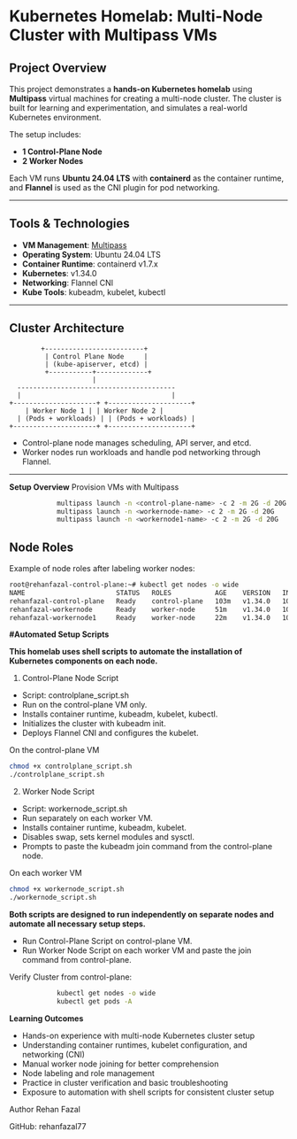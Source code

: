 # Kubernetes Homelab: Multi-Node Cluster with Multipass VMs

## Project Overview

This project demonstrates a **hands-on Kubernetes homelab** using **Multipass** virtual machines for creating a multi-node cluster. The cluster is built for learning and experimentation, and simulates a real-world Kubernetes environment.

The setup includes:

- **1 Control-Plane Node**
- **2 Worker Nodes**

Each VM runs **Ubuntu 24.04 LTS** with **containerd** as the container runtime, and **Flannel** is used as the CNI plugin for pod networking.

---

## Tools & Technologies

- **VM Management**: [Multipass](https://multipass.run/)  
- **Operating System**: Ubuntu 24.04 LTS  
- **Container Runtime**: containerd v1.7.x  
- **Kubernetes**: v1.34.0  
- **Networking**: Flannel CNI  
- **Kube Tools**: kubeadm, kubelet, kubectl  

---

## Cluster Architecture

            +-------------------------+
             | Control Plane Node     |
             | (kube-apiserver, etcd) |
             +-----------+-------------+
                         |
      ----------------------------------------
      |                                      |
    +---------------------+ +---------------------+
        | Worker Node 1 | | Worker Node 2 |
      | (Pods + workloads) | | (Pods + workloads) |
    +---------------------+ +---------------------+



- Control-plane node manages scheduling, API server, and etcd.  
- Worker nodes run workloads and handle pod networking through Flannel.

---

**Setup Overview**
Provision VMs with Multipass
```bash
            multipass launch -n <control-plane-name> -c 2 -m 2G -d 20G
            multipass launch -n <workernode-name> -c 2 -m 2G -d 20G
            multipass launch -n <workernode1-name> -c 2 -m 2G -d 20G
```

## Node Roles

Example of node roles after labeling worker nodes:

```bash
root@rehanfazal-control-plane:~# kubectl get nodes -o wide 
NAME                       STATUS   ROLES           AGE    VERSION   INTERNAL-IP     EXTERNAL-IP   OS-IMAGE             KERNEL-VERSION     CONTAINER-RUNTIME
rehanfazal-control-plane   Ready    control-plane   103m   v1.34.0   10.145.93.35    <none>        Ubuntu 24.04.3 LTS   6.8.0-71-generic   containerd://1.7.27
rehanfazal-workernode      Ready    worker-node     51m    v1.34.0   10.145.93.242   <none>        Ubuntu 24.04.3 LTS   6.8.0-71-generic   containerd://1.7.27
rehanfazal-workernode1     Ready    worker-node     22m    v1.34.0   10.145.93.213   <none>        Ubuntu 24.04.3 LTS   6.8.0-71-generic   containerd://1.7.27
```


**#Automated Setup Scripts**

**This homelab uses shell scripts to automate the installation of Kubernetes components on each node.**
1. Control-Plane Node Script
* Script: controlplane_script.sh
* Run on the control-plane VM only.
* Installs container runtime, kubeadm, kubelet, kubectl.
* Initializes the cluster with kubeadm init.
* Deploys Flannel CNI and configures the kubelet.

 On the control-plane VM
```bash
chmod +x controlplane_script.sh
./controlplane_script.sh
```
2. Worker Node Script
* Script: workernode_script.sh
* Run separately on each worker VM.
* Installs container runtime, kubeadm, kubelet.
* Disables swap, sets kernel modules and sysctl.
* Prompts to paste the kubeadm join command from the control-plane node.

On each worker VM
```bash
chmod +x workernode_script.sh
./workernode_script.sh
```

**Both scripts are designed to run independently on separate nodes and automate all necessary setup steps.**
* Run Control-Plane Script on control-plane VM.
* Run Worker Node Script on each worker VM and paste the join command from control-plane.

Verify Cluster from control-plane:
```bash
            kubectl get nodes -o wide
            kubectl get pods -A
```
**Learning Outcomes**
* Hands-on experience with multi-node Kubernetes cluster setup
* Understanding container runtimes, kubelet configuration, and networking (CNI)
* Manual worker node joining for better comprehension
* Node labeling and role management
* Practice in cluster verification and basic troubleshooting
* Exposure to automation with shell scripts for consistent cluster setup

Author
Rehan Fazal

GitHub: rehanfazal77
